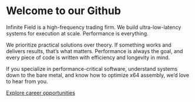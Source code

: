 # Welcome to our Github

Infinite Field is a high-frequency trading firm. We build ultra-low-latency systems for execution at scale. Performance is everything.

We prioritize practical solutions over theory. If something works and delivers results, that’s what matters. Performance is always the goal, and every piece of code is written with efficiency and longevity in mind.

If you specialize in performance-critical software, understand systems down to the bare metal, and know how to optimize x64 assembly, we’d love to hear from you.

[Explore career opportunities](https://job-boards.eu.greenhouse.io/infinitefield)
